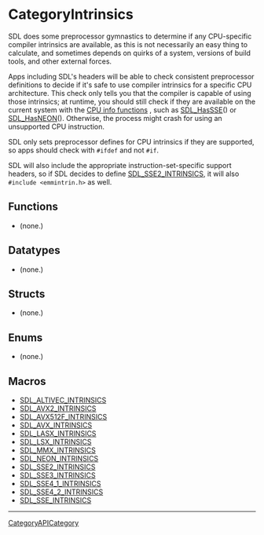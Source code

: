 # CategoryIntrinsics

SDL does some preprocessor gymnastics to determine if any CPU-specific
compiler intrinsics are available, as this is not necessarily an easy thing
to calculate, and sometimes depends on quirks of a system, versions of
build tools, and other external forces.

Apps including SDL's headers will be able to check consistent preprocessor
definitions to decide if it's safe to use compiler intrinsics for a
specific CPU architecture. This check only tells you that the compiler is
capable of using those intrinsics; at runtime, you should still check if
they are available on the current system with the
[CPU info functions](https://wiki.libsdl.org/SDL3/CategoryCPUInfo)
, such as [SDL_HasSSE](SDL_HasSSE)() or [SDL_HasNEON](SDL_HasNEON)().
Otherwise, the process might crash for using an unsupported CPU
instruction.

SDL only sets preprocessor defines for CPU intrinsics if they are
supported, so apps should check with `#ifdef` and not `#if`.

SDL will also include the appropriate instruction-set-specific support
headers, so if SDL decides to define
[SDL_SSE2_INTRINSICS](SDL_SSE2_INTRINSICS), it will also `#include
<emmintrin.h>` as well.

<!-- END CATEGORY DOCUMENTATION -->

## Functions

<!-- DO NOT HAND-EDIT CATEGORY LISTS, THEY ARE AUTOGENERATED AND WILL BE OVERWRITTEN, BASED ON TAGS IN INDIVIDUAL PAGE FOOTERS. EDIT THOSE INSTEAD. -->
<!-- BEGIN CATEGORY LIST: CategoryIntrinsics, CategoryAPIFunction -->
- (none.)
<!-- END CATEGORY LIST -->

## Datatypes

<!-- DO NOT HAND-EDIT CATEGORY LISTS, THEY ARE AUTOGENERATED AND WILL BE OVERWRITTEN, BASED ON TAGS IN INDIVIDUAL PAGE FOOTERS. EDIT THOSE INSTEAD. -->
<!-- BEGIN CATEGORY LIST: CategoryIntrinsics, CategoryAPIDatatype -->
- (none.)
<!-- END CATEGORY LIST -->

## Structs

<!-- DO NOT HAND-EDIT CATEGORY LISTS, THEY ARE AUTOGENERATED AND WILL BE OVERWRITTEN, BASED ON TAGS IN INDIVIDUAL PAGE FOOTERS. EDIT THOSE INSTEAD. -->
<!-- BEGIN CATEGORY LIST: CategoryIntrinsics, CategoryAPIStruct -->
- (none.)
<!-- END CATEGORY LIST -->

## Enums

<!-- DO NOT HAND-EDIT CATEGORY LISTS, THEY ARE AUTOGENERATED AND WILL BE OVERWRITTEN, BASED ON TAGS IN INDIVIDUAL PAGE FOOTERS. EDIT THOSE INSTEAD. -->
<!-- BEGIN CATEGORY LIST: CategoryIntrinsics, CategoryAPIEnum -->
- (none.)
<!-- END CATEGORY LIST -->

## Macros

<!-- DO NOT HAND-EDIT CATEGORY LISTS, THEY ARE AUTOGENERATED AND WILL BE OVERWRITTEN, BASED ON TAGS IN INDIVIDUAL PAGE FOOTERS. EDIT THOSE INSTEAD. -->
<!-- BEGIN CATEGORY LIST: CategoryIntrinsics, CategoryAPIMacro -->
- [SDL_ALTIVEC_INTRINSICS](SDL_ALTIVEC_INTRINSICS)
- [SDL_AVX2_INTRINSICS](SDL_AVX2_INTRINSICS)
- [SDL_AVX512F_INTRINSICS](SDL_AVX512F_INTRINSICS)
- [SDL_AVX_INTRINSICS](SDL_AVX_INTRINSICS)
- [SDL_LASX_INTRINSICS](SDL_LASX_INTRINSICS)
- [SDL_LSX_INTRINSICS](SDL_LSX_INTRINSICS)
- [SDL_MMX_INTRINSICS](SDL_MMX_INTRINSICS)
- [SDL_NEON_INTRINSICS](SDL_NEON_INTRINSICS)
- [SDL_SSE2_INTRINSICS](SDL_SSE2_INTRINSICS)
- [SDL_SSE3_INTRINSICS](SDL_SSE3_INTRINSICS)
- [SDL_SSE4_1_INTRINSICS](SDL_SSE4_1_INTRINSICS)
- [SDL_SSE4_2_INTRINSICS](SDL_SSE4_2_INTRINSICS)
- [SDL_SSE_INTRINSICS](SDL_SSE_INTRINSICS)
<!-- END CATEGORY LIST -->

----
[CategoryAPICategory](CategoryAPICategory)


